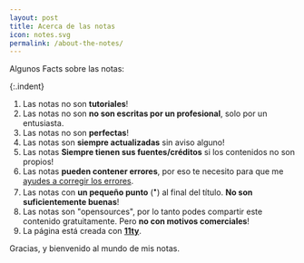 ```yaml
---
layout: post
title: Acerca de las notas
icon: notes.svg
permalink: /about-the-notes/
---
```


Algunos Facts sobre las notas:

{:.indent}
1. Las notas no son **tutoriales**!
2. Las notas no son **no son escritas por un profesional**, solo por un entusiasta.
3. Las notas no son **perfectas**!
4. Las notas son **siempre actualizadas** sin aviso alguno!
5. Las notas **Siempre tienen sus fuentes/créditos** si los contenidos no son propios!
6. Las notas **pueden contener errores**, por eso te necesito para que me [ayudes a corregir los errores](https://github.com/linuxmobile/aprendiendoaprogramar/discussions).
7. Las notas con **un pequeño punto** (<sup>•</sup>) al final del título. **No son suficientemente buenas**!
8. Las notas son "opensources", por lo tanto podes compartir este contenido gratuitamente. Pero **no con motivos comerciales**!
9. La página está creada con [**11ty**](https://www.11ty.dev/).

Gracias, y bienvenido al mundo de mis notas.
